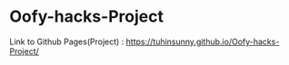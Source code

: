 # Oofy-hacks-Project
Link to Github Pages(Project) :
https://tuhinsunny.github.io/Oofy-hacks-Project/
